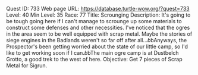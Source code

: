Quest ID: 733
Web page URL: https://database.turtle-wow.org/?quest=733
Level: 40
Min Level: 35
Race: 77
Title: Scrounging
Description: It's going to be tough going here if I can't manage to scrounge up some materials to construct some defenses and other necessities. I've noticed that the ogres in the area seem to be well equipped with scrap metal. Maybe the stories of siege engines in the Badlands weren't so far off after all...$b$bAnyways, the Prospector's been getting worried about the state of our little camp, so I'd like to get working soon if I can.$b$bThe main ogre camp is at Dustbelch Grotto, a good trek to the west of here.
Objective: Get 7 pieces of Scrap Metal for Sigrun.
